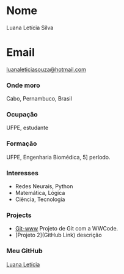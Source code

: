 # Nome
Luana Letícia Silva

# Email
luanaleticiasouza@hotmail.com

### Onde moro
Cabo, Pernambuco, Brasil

### Ocupação
UFPE, estudante 

### Formação
UFPE, Engenharia Biomédica, 5] período.

### Interesses
- Redes Neurais, Python
- Matemática, Lógica
- Ciência, Tecnologia


### Projects
- [Git-www](https://github.com/Luana-Leticia/git-wwc.git ) Projeto de Git com a WWCode.
- [Projeto 2](GitHub Link) descrição

### Meu GitHub
[Luana Letícia](https://github.com/Luana-Leticia)